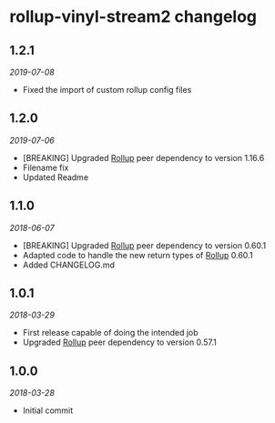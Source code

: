 # rollup-vinyl-stream2 changelog

## 1.2.1
*2019-07-08*

* Fixed the import of custom rollup config files

## 1.2.0
*2019-07-06*

* [BREAKING] Upgraded [Rollup] peer dependency to version 1.16.6
* Filename fix
* Updated Readme

## 1.1.0
*2018-06-07*

* [BREAKING] Upgraded [Rollup] peer dependency to version 0.60.1
* Adapted code to handle the new return types of [Rollup] 0.60.1
* Added CHANGELOG.md

## 1.0.1
*2018-03-29*

* First release capable of doing the intended job
* Upgraded [Rollup] peer dependency to version 0.57.1

## 1.0.0
*2018-03-28*

* Initial commit

[Rollup]: https://www.npmjs.com/package/rollup
